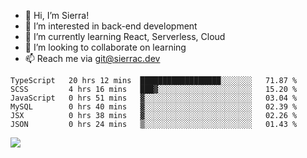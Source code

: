 - 👋 Hi, I’m Sierra!
- 👀 I’m interested in back-end development
- 🌱 I’m currently learning React, Serverless, Cloud
- 💞️ I’m looking to collaborate on learning
- 📫 Reach me via git@sierrac.dev

<!--START_SECTION:waka-->

```text
TypeScript   20 hrs 12 mins  ██████████████████░░░░░░░   71.87 %
SCSS         4 hrs 16 mins   ███▓░░░░░░░░░░░░░░░░░░░░░   15.20 %
JavaScript   0 hrs 51 mins   ▓░░░░░░░░░░░░░░░░░░░░░░░░   03.04 %
MySQL        0 hrs 40 mins   ▓░░░░░░░░░░░░░░░░░░░░░░░░   02.39 %
JSX          0 hrs 38 mins   ▓░░░░░░░░░░░░░░░░░░░░░░░░   02.26 %
JSON         0 hrs 24 mins   ▒░░░░░░░░░░░░░░░░░░░░░░░░   01.43 %
```

<!--END_SECTION:waka-->


![](https://hit.yhype.me/github/profile?user_id=7351311)
